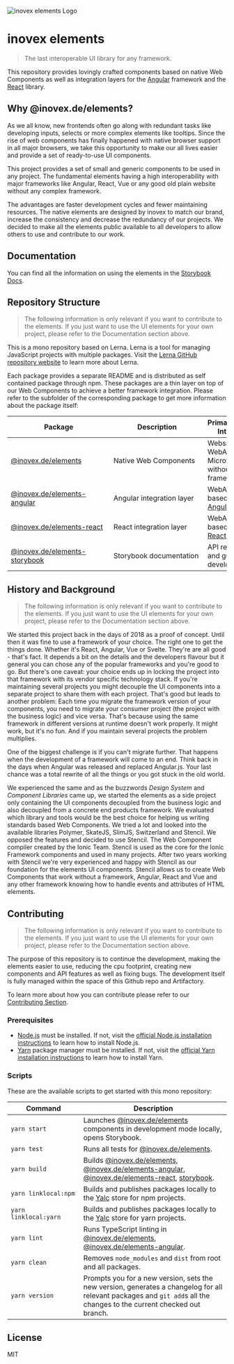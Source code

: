 ![inovex elements Logo](doc/assets/elements.svg 'inovex elements Logo')

# inovex elements

> The last interoperable UI library for any framework.

This repository provides lovingly crafted components based on native Web Components as well as integration layers for the [Angular](https://github.com/angular) framework and the [React](https://github.com/facebook/react) library.

## Why @inovex.de/elements?

As we all know, new frontends often go along with redundant tasks like developing inputs, selects or more complex elements like tooltips. Since the rise of web components has finally happened with native browser support in all major browsers, we take this opportunity to make our all lives easier and provide a set of ready-to-use UI components.

This project provides a set of small and generic components to be used in any project. The fundamental elements having a high interoperability with major frameworks like Angular, React, Vue or any good old plain website without any complex framework.

The advantages are faster development cycles and fewer maintaining resources. The native elements are designed by inovex to match our brand, increase the consistency and decrease the redundancy of our projects. We decided to make all the elements public available to all developers to allow others to use and contribute to our work.

## Documentation

You can find all the information on using the elements in the [Storybook Docs](https://elements.inovex.de/dist/latest/storybook).

## Repository Structure

> The following information is only relevant if you want to contribute to the elements. If you just want
> to use the UI elements for your own project, please refer to the Documentation section above.

This is a mono repository based on Lerna. Lerna is a tool for managing JavaScript projects with multiple packages. Visit the [Lerna GitHub repository website](https://github.com/lerna/lerna) to learn more about Lerna.

Each package provides a separate README and is distributed as self contained package through npm. These packages are a thin layer on top of our Web Components to achieve a better framework integration. Please refer to the subfolder of the corresponding package to get more information about the package itself:

| <div style="width:220px">**Package**</div>                        | <div style="width:200px">**Description**</div> | **Primary Usage Intention**                                  |
| ----------------------------------------------------------------- | ---------------------------------------------- | ------------------------------------------------------------ |
| [@inovex.de/elements](packages/elements)                          | Native Web Components                          | Websites, WebApps and Microfrontends without a framework.    |
| [@inovex.de/elements-angular](packages/elements-angular/elements) | Angular integration layer                      | WebApps based on [Angular](https://github.com/angular).      |
| [@inovex.de/elements-react](packages/elements-react)              | React integration layer                        | WebApps based on [React](https://github.com/facebook/react). |
| [@inovex.de/elements-storybook](packages/elements-storybook)      | Storybook documentation                        | API reference and guide for developers.                      |

## History and Background

> The following information is only relevant if you want to contribute to the elements. If you just want
> to use the UI elements for your own project, please refer to the Documentation section above.

We started this project back in the days of 2018 as a proof of concept. Until then it was fine to use a framework of your choice. The right one to get the things done. Whether it's React, Angular, Vue or Svelte. They're are all good - that's fact. It depends a bit on the details and the developers flavour but it general you can chose any of the popular frameworks and you're good to go. But there's one caveat: your choice ends up in locking the project into that framework with its vendor specific technology stack. If you're maintaining several projects you might decouple the UI components into a separate project to share them with each project. That's good but leads to another problem: Each time you migrate the framework version of your components, you need to migrate your consumer project (the project with the business logic) and vice versa. That's because using the same framework in different versions at runtime doesn't work properly. It might work, but it's no fun. And if you maintain several projects the problem multiplies.

One of the biggest challenge is if you can't migrate further. That happens when the development of a framework will come to an end. Think back in the days when Angular was released and replaced Angular.js. Your last chance was a total rewrite of all the things or you got stuck in the old world.

We experienced the same and as the buzzwords _Design System_ and _Component Libraries_ came up, we started the elements as a side project only containing the UI components decoupled from the business logic and also decoupled from a concrete end products framework. We evaluated which library and tools would be the best choice for helping us writing standards based Web Components. We tried a lot and looked into the available libraries Polymer, SkateJS, SlimJS, Switzerland and Stencil. We opposed the features and decided to use Stencil. The Web Component compiler created by the Ionic Team. Stencil is used as the core for the Ionic Framework components and used in many projects. After two years working with Stencil we're very experienced and happy with Stencil as our foundation for the elements UI components. Stencil allows us to create Web Components that work without a framework, Angular, React and Vue and any other framework knowing how to handle events and attributes of HTML elements.

## Contributing

> The following information is only relevant if you want to contribute to the elements. If you just want
> to use the UI elements for your own project, please refer to the Documentation section above.

The purpose of this repository is to continue the development, making the elements easier to use, reducing the cpu footprint, creating new components and API features as well as fixing bugs. The development itself is fully managed within the space of this Github repo and Artifactory.

To learn more about how you can contribute please refer to our [Contributing Section](https://elements.inovex.de/dist/latest/storybook/?path=/story/docs-contributing--architectural-overview).

### Prerequisites

- [Node.js](https://nodejs.org) must be installed. If not, visit the [official Node.js installation instructions](https://nodejs.org/en/download/package-manager/) to learn how to install Node.js.
- [Yarn](https://yarnpkg.com) package manager must be installed. If not, visit the
  [official Yarn installation instructions](https://yarnpkg.com/getting-started/install) to learn how
  to install Yarn.

### Scripts

These are the available scripts to get started with this mono repository:

| <div style="width:150px">**Command**</div> | **Description**                                                                                                                                                                                   |
| ------------------------------------------ | ------------------------------------------------------------------------------------------------------------------------------------------------------------------------------------------------- |
| `yarn start`                               | Launches [@inovex.de/elements](packages/elements) components in development mode locally, opens Storybook.                                                                                        |
| `yarn test`                                | Runs all tests for [@inovex.de/elements](packages/elements).                                                                                                                                      |
| `yarn build`                               | Builds [@inovex.de/elements](packages/elements), [@inovex.de/elements-angular](packages/elements-angular), [@inovex.de/elements-react](packages/elements-react), [storybook](packages/storybook). |
| `yarn linklocal:npm`                       | Builds and publishes packages locally to the [Yalc](https://github.com/whitecolor/yalc) store for npm projects.                                                                                   |
| `yarn linklocal:yarn`                      | Builds and publishes packages locally to the [Yalc](https://github.com/whitecolor/yalc) store for yarn projects.                                                                                  |
| `yarn lint`                                | Runs TypeScript linting in [@inovex.de/elements](packages/elements), [@inovex.de/elements-angular](packages/elements-angular).                                                                    |
| `yarn clean`                               | Removes `node_modules` and `dist` from root and all packages.                                                                                                                                     |
| `yarn version`                             | Prompts you for a new version, sets the new version, generates a changelog for all relevant packages and `git add`s all the changes to the current checked out branch.                            |

## License

MIT
